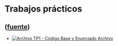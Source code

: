# Trabajos prácticos
([fuente](https://campus.exactas.uba.ar/course/view.php?id=989&section=9))
---
  - [![Archivo](https://campus.exactas.uba.ar/theme/image.php/magazine/core/1462913092/f/archive) TP1 - Código Base y Enunciado Archivo](https://campus.exactas.uba.ar/mod/resource/view.php?id=60291)

